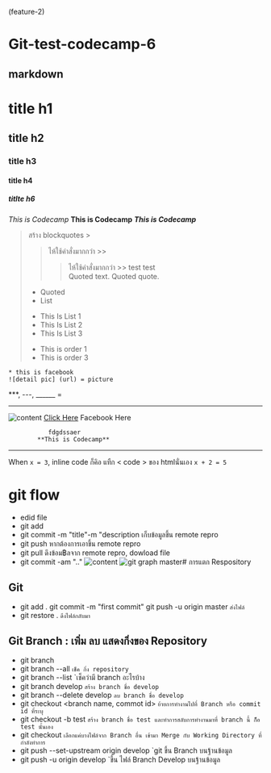 (feature-2)
# Git-test-codecamp-6
## markdown
# title h1
## title h2
### title h3
#### title h4
##### titlte h6
*This is Codecamp*
**This is Codecamp**
*__This is Codecamp__*
>สร้าง blockquotes >
>> ไห้ใช้คำสั่งมากกว่า >>
>>> ไห้ใช้คำสั่งมากกว่า >>
> test
>> test 	
> Quoted text.
> > Quoted quote.
> * Quoted 
> * List 
> - This Is List 1
> - This Is List 2
> - This Is List 3
> + This is order 1
> + This is order 3

    * this is facebook
    ![detail pic] (url) = picture
***, ---, ______ = <hr>
![content](https://scontent.fbkk5-4.fna.fbcdn.net/v/t1.0-9/p960x960/96016427_1155406918128901_2059772135118733312_o.jpg?_nc_cat=110&_nc_sid=85a577&_nc_eui2=AeGx8pBt6lY7uLt9nBCd_U2xzoP7_YdnxKDOg_v9h2fEoGsyg5aF4hd_aF0uzktbQxG4jYb1Cr2hbbC9VMh8HnFe&_nc_oc=AQmOh6paylDfLGz686OUeeRB5VaShe9JrAwe8qz6WprkPCi57zrpOSEc6lIExkLFsRfLLsmqje-2UIzTVrb4Y2ai&_nc_ht=scontent.fbkk5-4.fna&_nc_tp=6&oh=33efa3ddb2d16852aedb90423562afd0&oe=5EFE0A55) [Click Here](https://www.facebook.com/bukhori.malee.9) Facebook Here
      
               fdgdssaer
            **This is Codecamp**  
            
<hr>  

  
   
When `x = 3`, inline code ก็คิอ แทืก < code > ของ htmlนั่นเอง `x + 2 = 5`

# git flow
- edid file
- git add
- git commit -m "title"-m "description เก็บข้อมูลขึ้น remote repro
- git push หากต้องการเอาขึ้น remote repro
- git pull ดึงข้อม฿ลจาก remote repro, dowload file
- git commit -am ".."
![content](https://3.bp.blogspot.com/-Wdqrzw1boBw/WbbHN3XFETI/AAAAAAAACV4/2r6we5RxnIMzXavPDr3FZvbM1sgZUrdBQCLcBGAs/s1600/git_138.jpg)
![git graph master](https://encrypted-tbn0.gstatic.com/images?q=tbn%3AANd9GcTNLeFI8crFRcYUvqT47I-ky1yn0dY5xSvE30Bwe8XAkZ_S0Gdn&usqp=CAU)# การแตก Respository
## Git
- git add .
git commit -m "first commit"
git push -u origin master `ส่งไฟล์`
- git restore . `ดึงไฟล์กลับมา`
## Git Branch : เพิ่ม ลบ แสดงกิ่งของ Repository
- git branch
- git branch --all          `เช็ค กิ่ง repository`
- git branch --list `เช็คว่ามี branch อะไรบ้าง
- git branch develop        `สร้าง branch ชื่อ develop`
- git branch --delete develop `ลบ branch ชื่อ develop`
- git checkout <branch name, commot id>  `ย้ายการทำงานไปที่ Branch หรือ commit id ที่ระบุ`
- git checkout -b test `สร้าง branch ชื่อ test และทำการสลับการทำงานมาที่ branch นี้ ก็ือ test นั้นเอง`
- git checkout <branch name> <file name>    `เลือกแค่บางไฟล์จาก Branch อื่น เข้ามา Merge กับ Working Directory ที่กำลังทำการ`
- git push --set-upstream origin develop `git ขึ้น Branch บนฐ้านข้อมูล
- git push -u origin develop `ขึ้น ไฟล์ Branch Develop บนฐ้านข้อมูล